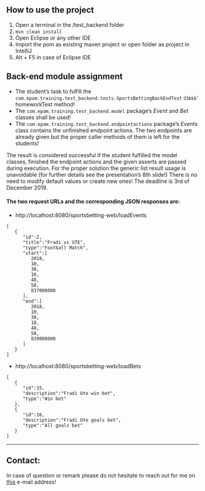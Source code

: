 ## How to use the project

1. Open a terminal in the /test_backend folder
2. `mvn clean install`
3. Open Eclipse or any other IDE
4. Import the pom as existing maven project or open folder as project in IntelliJ
5. Alt + F5 in case of Eclipse IDE

## Back-end module assignment

  * The student’s task to fulfill the `com.epam.training.test_backend.tests.SportsBettingBackEndTest` class’ homeworkTest method!
  * The `com.epam.training.test_backend.model` package’s _Event_ and _Bet_ classes shall be used!
  * The `com.epam.training.test_backend.endpointactions` package’s _Events_ class contains the unfinished endpoint actions. The two endpoints are already given but the proper caller methods of them is left for the students!

The result is considered successful if the student fulfilled the model classes, finished the endpoint actions and the given asserts are passed during execution.
For the proper solution the generic list result usage is unavoidable (for further details see the presentation’s 8th slide!)
There is no need to modify default values or create new ones!
The deadline is 3rd of December 2019.

#### The two request URLs and the corresponding JSON responses are:
 * http://localhost:8080/sportsbetting-web/loadEvents
```
[ 
   { 
      "id":2,
      "title":"Fradi vs UTE",
      "type":"Football Match",
      "start":[ 
         2018,
         10,
         30,
         16,
         48,
         58,
         837000000
      ],
      "end":[ 
         2018,
         10,
         30,
         18,
         48,
         58,
         839000000
      ]
   }
]
```

 * http://localhost:8080/sportsbetting-web/loadBets 
```
[ 
   { 
      "id":15,
      "description":"Fradi Ute win bet",
      "type":"Win bet"
   },
   { 
      "id":16,
      "description":"Fradi Ute goals bet",
      "type":"All goals bet"
   }
]
```

***
## Contact: 
In case of question or remark please do not hesitate to reach out for me on [this](mailto:akos_osvald@epam.com) e-mail address!
